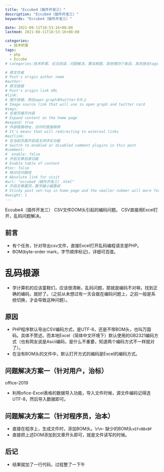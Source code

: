 ```yaml
---
title: "Eccube4（插件开发三）"
description: "Eccube4（插件开发三）"
keywords: "Eccube4（插件开发三）"

date: 2021-08-11T18:53:16+08:00
lastmod: 2021-08-11T18:53:16+08:00

categories:
  - 技术积累
tags:
  - php
  - Eccube
# categories:技术积累、论文阅读、问题解决、算法刷题、其他等四个条目，其余放在tags里面。

# 原文作者
# Post's origin author name
#author:
# 原文链接
# Post's origin link URL
#link:
# 图片链接，用在open graph和twitter卡片上
# Image source link that will use in open graph and twitter card
#imgs:
# 在首页展开内容
# Expand content on the home page
#expand: true
# 外部链接地址，访问时直接跳转
# It's means that will redirecting to external links
#extlink:
# 在当前页面开启或关闭评论功能
# Switch to enabled or disabled comment plugins in this post
#comment:
#  enable: false
# 开启文章目录功能
# Enable table of content
#toc: false
# 绝对访问路径
# Absolute link for visit
#url: "eccube4（插件开发三）.html"
# 开启文章置顶，数字越小越靠前
# Sticky post set-top in home page and the smaller nubmer will more forward.
#weight: 1
---
```


Eccube4（插件开发三）
CSV文件DOM头引起的编码问题。
CSV直接用Excel打开，乱码问题解决。

<!--more-->
## 前言
- 有个任务，针对导出csv文件，直接Excel打开乱码编程语言是PHP。
- BOM(byte-order mark，字节顺序标记)，详细可百度。
# 乱码根源
- 学计算机的应该童鞋们，应该很清晰，乱码问题，那就是编码不对嘛，找到正确的编码，就好了。（之前从未想过有一天会栽在编码问题上，之前一般是系统切换，才会导致这种问题）。
## 原因
- PHP程序默认导出CSV编码方式，是UTF-8，还是不带BOM头，也叫万国码。具体不赘述。而本地Excel（简体中文环境下）默认使用的GB2321编码方式（也有网友说是Ascii编码，是什么不重要，知道两个编码方式不一样就对了）。
- 在没有BOM头的文件中，默认打开方式的编码是Excel的编码方式。
## 问题解决方案一（针对用户，治标）
 office-2019
 - 利用ofice-Excel表格的数据导入功能，导入文件时候，源文件编码记得选UTF-8，然后导入数据即可。
 ## 问题解决方案二（针对程序员，治本）
 - 直接在程序上，生成文件时，添加BOM头。\r\n- 缺少的BOM头`xEFxBBxBF`
 - 直接把上述DOM添加到文章开头即可，就是文件读写的时候。
 ## 后记
 - 结果就加了一行代码，过程整了一下午